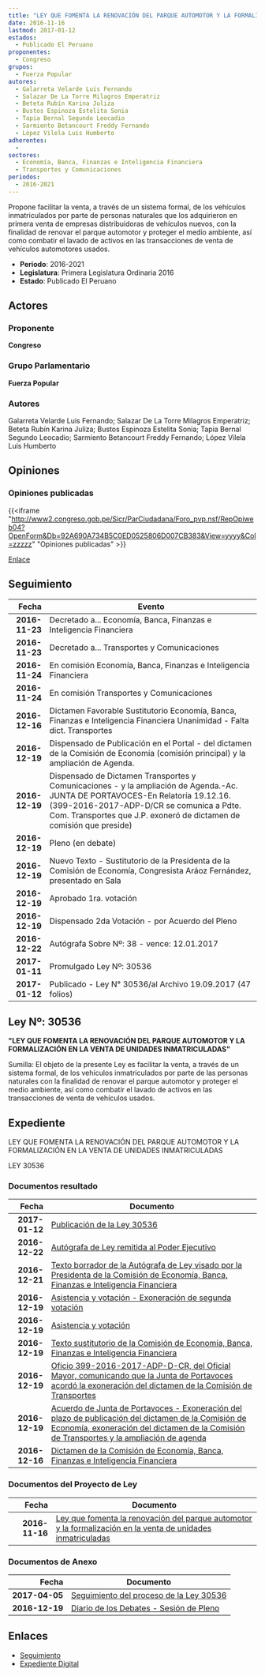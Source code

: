```yaml
---
title: "LEY QUE FOMENTA LA RENOVACIÓN DEL PARQUE AUTOMOTOR Y LA FORMALIZACIÓN EN LA VENTA DE UNIDADES INMATRICULADAS"
date: 2016-11-16
lastmod: 2017-01-12
estados: 
  - Publicado El Peruano
proponentes: 
  - Congreso
grupos: 
  - Fuerza Popular
autores: 
  - Galarreta Velarde Luis Fernando
  - Salazar De La Torre Milagros Emperatriz
  - Beteta Rubín Karina Juliza
  - Bustos Espinoza Estelita Sonia
  - Tapia Bernal Segundo Leocadio
  - Sarmiento Betancourt Freddy Fernando
  - López Vilela Luis Humberto
adherentes: 
  - 
sectores: 
  - Economía, Banca, Finanzas e Inteligencia Financiera
  - Transportes y Comunicaciones
periodos: 
  - 2016-2021
---
```


Propone facilitar la venta, a través de un sistema formal, de los vehículos inmatriculados por parte de personas naturales que los adquirieron en primera venta de empresas distribuidoras de vehículos nuevos, con la finalidad de renovar el parque automotor y proteger el medio ambiente, así como combatir el lavado de activos en las transacciones de venta de vehículos automotores usados.

- **Periodo**: 2016-2021
- **Legislatura**: Primera Legislatura Ordinaria 2016
- **Estado**: Publicado El Peruano

## Actores

### Proponente

**Congreso**

### Grupo Parlamentario

**Fuerza Popular**

### Autores

Galarreta Velarde Luis Fernando; Salazar De La Torre Milagros Emperatriz; Beteta Rubín Karina Juliza; Bustos Espinoza Estelita Sonia; Tapia Bernal Segundo Leocadio; Sarmiento Betancourt Freddy Fernando; López Vilela Luis Humberto


## Opiniones

### Opiniones publicadas

{{<iframe "http://www2.congreso.gob.pe/Sicr/ParCiudadana/Foro_pvp.nsf/RepOpiweb04?OpenForm&Db=92A690A734B5C0ED0525806D007CB383&View=yyyy&Col=zzzzz" "Opiniones publicadas" >}}

[Enlace](http://www2.congreso.gob.pe/Sicr/ParCiudadana/Foro_pvp.nsf/RepOpiweb04?OpenForm&Db=92A690A734B5C0ED0525806D007CB383&View=yyyy&Col=zzzzz)

## Seguimiento

| Fecha | Evento |
|------:|--------|
| **2016-11-23** | Decretado a... Economía, Banca, Finanzas e Inteligencia Financiera|
| **2016-11-23** | Decretado a... Transportes y Comunicaciones|
| **2016-11-24** | En comisión Economía, Banca, Finanzas e Inteligencia Financiera|
| **2016-11-24** | En comisión Transportes y Comunicaciones|
| **2016-12-16** | Dictamen Favorable Sustitutorio Economía, Banca, Finanzas e Inteligencia Financiera Unanimidad - Falta dict. Transportes|
| **2016-12-19** | Dispensado de Publicación en el Portal - del dictamen de la Comisión de Economía (comisión principal) y la ampliación de Agenda.|
| **2016-12-19** | Dispensado de Dictamen Transportes y Comunicaciones - y la ampliación de Agenda.-Ac. JUNTA DE PORTAVOCES-En Relatoría 19.12.16. (399-2016-2017-ADP-D/CR se comunica a Pdte. Com. Transportes que J.P. exoneró de dictamen de comisión que preside)|
| **2016-12-19** | Pleno (en debate)|
| **2016-12-19** | Nuevo Texto - Sustitutorio de la Presidenta de la Comisión de Economía, Congresista Aráoz Fernández, presentado en Sala|
| **2016-12-19** | Aprobado 1ra. votación|
| **2016-12-19** | Dispensado 2da Votación - por Acuerdo del Pleno|
| **2016-12-22** | Autógrafa Sobre Nº: 38 - vence: 12.01.2017|
| **2017-01-11** | Promulgado Ley Nº: 30536|
| **2017-01-12** | Publicado - Ley N° 30536/al Archivo 19.09.2017 (47 folios)|

## Ley Nº: 30536

**"LEY QUE FOMENTA LA RENOVACIÓN DEL PARQUE AUTOMOTOR Y LA FORMALIZACIÓN EN LA VENTA DE UNIDADES INMATRICULADAS"**

Sumilla: El objeto de la presente Ley es facilitar la venta, a través de un sistema formal, de los vehículos inmatriculados por parte de las personas naturales con la finalidad de renovar el parque automotor y proteger el medio ambiente, así como combatir el lavado de activos en las transacciones de venta de vehículos usados.


## Expediente

LEY QUE FOMENTA LA RENOVACIÓN DEL PARQUE AUTOMOTOR Y LA FORMALIZACIÓN EN LA VENTA DE UNIDADES INMATRICULADAS

LEY 30536


### Documentos resultado

| Fecha | Documento |
|------:|--------|
| **2017-01-12** | [Publicación de la Ley 30536](http://www.leyes.congreso.gob.pe/Documentos/2016_2021/ADLP/Normas_Legales/30536-LEY.pdf) |
| **2016-12-22** | [Autógrafa de Ley remitida al Poder Ejecutivo](http://www.leyes.congreso.gob.pe/Documentos/2016_2021/Autografas/Ley_y_de_Resolucion_Legislativa/AU0065320161222.pdf) |
| **2016-12-21** | [Texto borrador de la Autógrafa de Ley visado por la Presidenta de la Comisión de Economía, Banca, Finanzas e Inteligencia Financiera](http://www.leyes.congreso.gob.pe/Documentos/2016_2021/Texto_Borrador_de_Autografa/BAU00653201612211.pdf) |
| **2016-12-19** | [Asistencia y votación - Exoneración de segunda votación](http://www.leyes.congreso.gob.pe/Documentos/2016_2021/Asistencia_y_Votacion/Proyectos_de_Ley/Exoneracion_de_Segunda_Votacion/ESV0065320161219.pdf) |
| **2016-12-19** | [Asistencia y votación](http://www.leyes.congreso.gob.pe/Documentos/2016_2021/Asistencia_y_Votacion/Proyectos_de_Ley/AV0065320161219.pdf) |
| **2016-12-19** | [Texto sustitutorio de la Comisión de Economía, Banca, Finanzas e Inteligencia Financiera](http://www.leyes.congreso.gob.pe/Documentos/2016_2021/Texto_Sustitutorio/Proyectos_de_Ley/TS0065320161219.pdf) |
| **2016-12-19** | [Oficio 399-2016-2017-ADP-D-CR, del Oficial Mayor, comunicando que la Junta de Portavoces acordó la exoneración del dictamen de la Comisión de Transportes](http://www.leyes.congreso.gob.pe/Documentos/2016_2021/Oficios/Oficialia_Mayor/OFICIO-399-2016-2017-ADP-D-CR.pdf) |
| **2016-12-19** | [Acuerdo de Junta de Portavoces - Exoneración del plazo de publicación del dictamen de la Comisión de Economía, exoneración del dictamen de la Comisión de Transportes y la ampliación de agenda](http://www.leyes.congreso.gob.pe/Documentos/2016_2021/Acuerdos/Junta_Portavoces/AJP0065320161219.pdf) |
| **2016-12-16** | [Dictamen de la Comisión de Economía, Banca, Finanzas e Inteligencia Financiera](http://www.leyes.congreso.gob.pe/Documentos/2016_2021/Dictamenes/Proyectos_de_Ley/00653DC09MAY20161216.pdf) |

### Documentos del Proyecto de Ley

| Fecha | Documento |
|------:|--------|
| **2016-11-16** | [Ley que fomenta la renovación del parque automotor y la formalización en la venta de unidades inmatriculadas](http://www.leyes.congreso.gob.pe/Documentos/2016_2021/Proyectos_de_Ley_y_de_Resoluciones_Legislativas/PL0065320161116.pdf) |

### Documentos de Anexo

| Fecha | Documento |
|------:|--------|
| **2017-04-05** | [Seguimiento del proceso de la Ley 30536](http://www.leyes.congreso.gob.pe/Documentos/2016_2021/Seguimiento_de_Proyectos_de_Ley/00653PL20170405.pdf) |
| **2016-12-19** | [Diario de los Debates - Sesión de Pleno](http://www2.congreso.gob.pe/Sicr/DiarioDebates/Publicad.nsf/SesionesPleno/05256D6E0073DFE90525808F00072361/$FILE/PLO-2016-24.pdf) |

## Enlaces 

- [Seguimiento](http://www2.congreso.gob.pe/Sicr/TraDocEstProc/CLProLey2016.nsf/f7fff46988ca05b1052578e100829cc7/128236885b62ed8c0525806d00784855?OpenDocument)
- [Expediente Digital](http://www2.congreso.gob.pehttp://www2.congreso.gob.pe/Sicr/TraDocEstProc/CLProLey2016.nsf/f7fff46988ca05b1052578e100829cc7/128236885b62ed8c0525806d00784855?OpenDocument&Click=05257FB7005EB655.eb71d0cf91d8294e05256cdf006b5706/$Body/0.1C6C)
